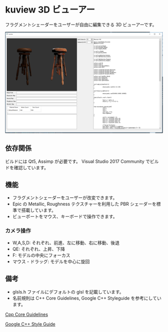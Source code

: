 # kuview 3D ビューアー

フラグメントシェーダーをユーザーが自由に編集できる 3D ビューアーです。

![Screen capture](https://raw.githubusercontent.com/kunugibaru/kuview/master/Resources/kuview_screenshot01.PNG)

## 依存関係

ビルドには Qt5, Assimp が必要です。
Visual Studio 2017 Community でビルドを確認しています。

## 機能

* フラグメントシェーダーをユーザーが改変できます。
* Epic の Metallic, Roughness テクスチャーを利用した PBR シェーダーを標準で搭載しています。
* ビューポートをマウス、キーボードで操作できます。

### カメラ操作

* W,A,S,D: それぞれ、前進、左に移動、右に移動、後退
* QE: それぞれ、上昇、下降
* F: モデルの中央にフォーカス
* マウス - ドラッグ: モデルを中心に旋回 

## 備考

* glsls.h ファイルにデフォルトの glsl を記載しています。
* 名前規則は C++ Core Guidelines, Google C++ Styleguide を参考にしています。

[Cpp Core Guidelines](https://github.com/isocpp/CppCoreGuidelines/blob/master/CppCoreGuidelines.md)

[Google C++ Style Guide](https://google.github.io/styleguide/cppguide.html)

